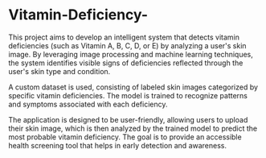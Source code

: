 # Vitamin-Deficiency-
This project aims to develop an intelligent system that detects vitamin deficiencies (such as Vitamin A, B, C, D, or E) by analyzing a user's skin image. By leveraging image processing and machine learning techniques, the system identifies visible signs of deficiencies reflected through the user's skin type and condition.

A custom dataset is used, consisting of labeled skin images categorized by specific vitamin deficiencies. The model is trained to recognize patterns and symptoms associated with each deficiency.

The application is designed to be user-friendly, allowing users to upload their skin image, which is then analyzed by the trained model to predict the most probable vitamin deficiency. The goal is to provide an accessible health screening tool that helps in early detection and awareness.
